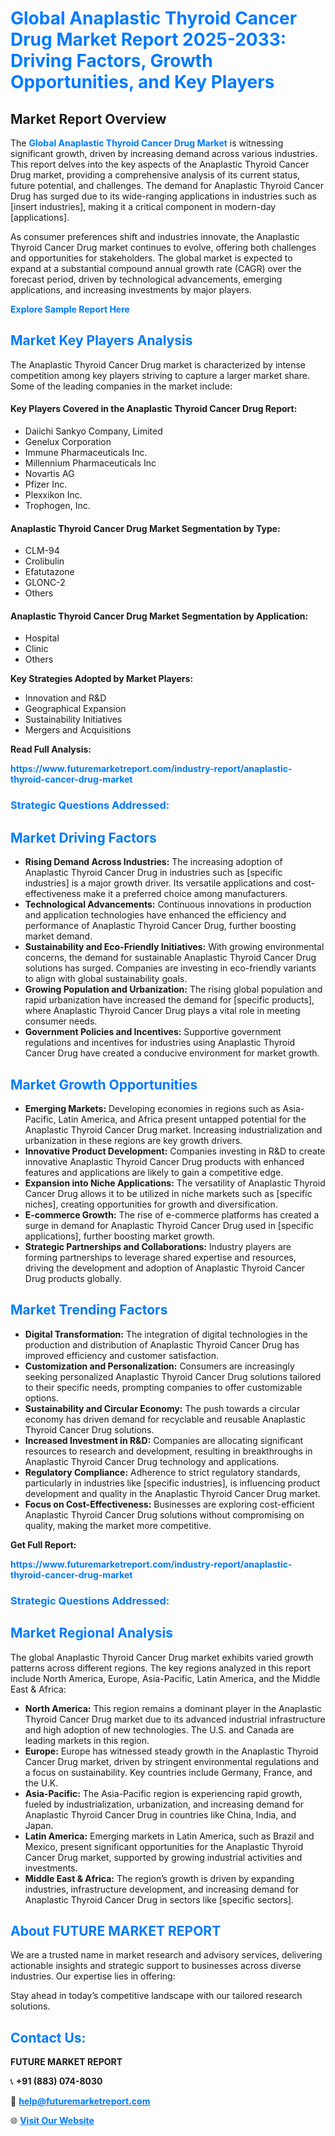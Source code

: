 <h1 style="color: #007BFF;">Global Anaplastic Thyroid Cancer Drug Market Report 2025-2033: Driving Factors, Growth Opportunities, and Key Players</h1>

<section id="overview">
<h2>Market Report Overview</h2>
<p>The <a href="https://www.futuremarketreport.com/industry-report/anaplastic-thyroid-cancer-drug-market" style="color: #007BFF; text-decoration: none;"><strong>Global Anaplastic Thyroid Cancer Drug Market</strong></a> is witnessing significant growth, driven by increasing demand across various industries. This report delves into the key aspects of the Anaplastic Thyroid Cancer Drug market, providing a comprehensive analysis of its current status, future potential, and challenges. The demand for Anaplastic Thyroid Cancer Drug has surged due to its wide-ranging applications in industries such as [insert industries], making it a critical component in modern-day [applications].</p>
<p>As consumer preferences shift and industries innovate, the Anaplastic Thyroid Cancer Drug market continues to evolve, offering both challenges and opportunities for stakeholders. The global market is expected to expand at a substantial compound annual growth rate (CAGR) over the forecast period, driven by technological advancements, emerging applications, and increasing investments by major players.</p>
</section>

<section id="overview">
<p><a href="https://www.futuremarketreport.com/request-sample/reportId=52859" style="color: #007BFF; text-decoration: none;"><strong>Explore Sample Report Here</strong></a></p>
</section>

<section id="key-players">
<h2 style="color: #007BFF;">Market Key Players Analysis</h2>
<p>The Anaplastic Thyroid Cancer Drug market is characterized by intense competition among key players striving to capture a larger market share. Some of the leading companies in the market include:</p>
<h4>Key Players Covered in the Anaplastic Thyroid Cancer Drug Report:</h4>
<ul><li>Daiichi Sankyo Company, Limited</li><li>Genelux Corporation</li><li>Immune Pharmaceuticals Inc.</li><li>Millennium Pharmaceuticals Inc</li><li>Novartis AG</li><li>Pfizer Inc.</li><li>Plexxikon Inc.</li><li>Trophogen, Inc.</li></ul>
<h4>Anaplastic Thyroid Cancer Drug Market Segmentation by Type:</h4>
<ul><li>CLM-94</li><li>Crolibulin</li><li>Efatutazone</li><li>GLONC-2</li><li>Others</li></ul>

<h4>Anaplastic Thyroid Cancer Drug Market Segmentation by Application:</h4>
<ul><li>Hospital</li><li>Clinic</li><li>Others</li></ul>
<p><strong>Key Strategies Adopted by Market Players:</strong></p>
<ul>
<li>Innovation and R&D</li>
<li>Geographical Expansion</li>
<li>Sustainability Initiatives</li>
<li>Mergers and Acquisitions</li>
</ul>
</section>

<section>
<p><strong>Read Full Analysis: </strong></p><a href="https://www.futuremarketreport.com/industry-report/anaplastic-thyroid-cancer-drug-market" style="color: #007BFF; text-decoration: none;"><strong>https://www.futuremarketreport.com/industry-report/anaplastic-thyroid-cancer-drug-market</strong></a>
<h3 style="color: #007BFF;">Strategic Questions Addressed:</h3>
</section>

<section id="driving-factors">
<h2 style="color: #007BFF;">Market Driving Factors</h2>
<ul>
<li><strong>Rising Demand Across Industries:</strong> The increasing adoption of Anaplastic Thyroid Cancer Drug in industries such as [specific industries] is a major growth driver. Its versatile applications and cost-effectiveness make it a preferred choice among manufacturers.</li>
<li><strong>Technological Advancements:</strong> Continuous innovations in production and application technologies have enhanced the efficiency and performance of Anaplastic Thyroid Cancer Drug, further boosting market demand.</li>
<li><strong>Sustainability and Eco-Friendly Initiatives:</strong> With growing environmental concerns, the demand for sustainable Anaplastic Thyroid Cancer Drug solutions has surged. Companies are investing in eco-friendly variants to align with global sustainability goals.</li>
<li><strong>Growing Population and Urbanization:</strong> The rising global population and rapid urbanization have increased the demand for [specific products], where Anaplastic Thyroid Cancer Drug plays a vital role in meeting consumer needs.</li>
<li><strong>Government Policies and Incentives:</strong> Supportive government regulations and incentives for industries using Anaplastic Thyroid Cancer Drug have created a conducive environment for market growth.</li>
</ul>
</section>

<section id="growth-opportunities">
<h2 style="color: #007BFF;">Market Growth Opportunities</h2>
<ul>
<li><strong>Emerging Markets:</strong> Developing economies in regions such as Asia-Pacific, Latin America, and Africa present untapped potential for the Anaplastic Thyroid Cancer Drug market. Increasing industrialization and urbanization in these regions are key growth drivers.</li>
<li><strong>Innovative Product Development:</strong> Companies investing in R&D to create innovative Anaplastic Thyroid Cancer Drug products with enhanced features and applications are likely to gain a competitive edge.</li>
<li><strong>Expansion into Niche Applications:</strong> The versatility of Anaplastic Thyroid Cancer Drug allows it to be utilized in niche markets such as [specific niches], creating opportunities for growth and diversification.</li>
<li><strong>E-commerce Growth:</strong> The rise of e-commerce platforms has created a surge in demand for Anaplastic Thyroid Cancer Drug used in [specific applications], further boosting market growth.</li>
<li><strong>Strategic Partnerships and Collaborations:</strong> Industry players are forming partnerships to leverage shared expertise and resources, driving the development and adoption of Anaplastic Thyroid Cancer Drug products globally.</li>
</ul>
</section>

<section id="trending-factors">
<h2 style="color: #007BFF;">Market Trending Factors</h2>
<ul>
<li><strong>Digital Transformation:</strong> The integration of digital technologies in the production and distribution of Anaplastic Thyroid Cancer Drug has improved efficiency and customer satisfaction.</li>
<li><strong>Customization and Personalization:</strong> Consumers are increasingly seeking personalized Anaplastic Thyroid Cancer Drug solutions tailored to their specific needs, prompting companies to offer customizable options.</li>
<li><strong>Sustainability and Circular Economy:</strong> The push towards a circular economy has driven demand for recyclable and reusable Anaplastic Thyroid Cancer Drug solutions.</li>
<li><strong>Increased Investment in R&D:</strong> Companies are allocating significant resources to research and development, resulting in breakthroughs in Anaplastic Thyroid Cancer Drug technology and applications.</li>
<li><strong>Regulatory Compliance:</strong> Adherence to strict regulatory standards, particularly in industries like [specific industries], is influencing product development and quality in the Anaplastic Thyroid Cancer Drug market.</li>
<li><strong>Focus on Cost-Effectiveness:</strong> Businesses are exploring cost-efficient Anaplastic Thyroid Cancer Drug solutions without compromising on quality, making the market more competitive.</li>
</ul>
</section>

<section>
<p><strong>Get Full Report: </strong></p><a href="https://www.futuremarketreport.com/industry-report/anaplastic-thyroid-cancer-drug-market" style="color: #007BFF; text-decoration: none;"><strong>https://www.futuremarketreport.com/industry-report/anaplastic-thyroid-cancer-drug-market</strong></a>
<h3 style="color: #007BFF;">Strategic Questions Addressed:</h3>
</section>


<section id="regional-analysis">
<h2 style="color: #007BFF;">Market Regional Analysis</h2>
<p>The global Anaplastic Thyroid Cancer Drug market exhibits varied growth patterns across different regions. The key regions analyzed in this report include North America, Europe, Asia-Pacific, Latin America, and the Middle East & Africa:</p>
<ul>
<li><strong>North America:</strong> This region remains a dominant player in the Anaplastic Thyroid Cancer Drug market due to its advanced industrial infrastructure and high adoption of new technologies. The U.S. and Canada are leading markets in this region.</li>
<li><strong>Europe:</strong> Europe has witnessed steady growth in the Anaplastic Thyroid Cancer Drug market, driven by stringent environmental regulations and a focus on sustainability. Key countries include Germany, France, and the U.K.</li>
<li><strong>Asia-Pacific:</strong> The Asia-Pacific region is experiencing rapid growth, fueled by industrialization, urbanization, and increasing demand for Anaplastic Thyroid Cancer Drug in countries like China, India, and Japan.</li>
<li><strong>Latin America:</strong> Emerging markets in Latin America, such as Brazil and Mexico, present significant opportunities for the Anaplastic Thyroid Cancer Drug market, supported by growing industrial activities and investments.</li>
<li><strong>Middle East & Africa:</strong> The region’s growth is driven by expanding industries, infrastructure development, and increasing demand for Anaplastic Thyroid Cancer Drug in sectors like [specific sectors].</li>
</ul>
</section>

<footer>
<h2 style="color: #007BFF;">About FUTURE MARKET REPORT</h2>
<p>We are a trusted name in market research and advisory services, delivering actionable insights and strategic support to businesses across diverse industries. Our expertise lies in offering:</p>

<p>Stay ahead in today’s competitive landscape with our tailored research solutions.</p>

<h2 style="color: #007BFF;">Contact Us:</h2>
<p><strong>FUTURE MARKET REPORT</strong></p>
<p>📞 <strong>+91 (883) 074-8030</strong></p>
<p>📧 <strong><a href="mailto:help@futuremarketreport.com" style="color: #007BFF;">help@futuremarketreport.com</a></strong></p>
<p>🌐 <strong><a href="https://www.futuremarketreport.com/" style="color: #007BFF;">Visit Our Website</a></strong></p>
</footer>